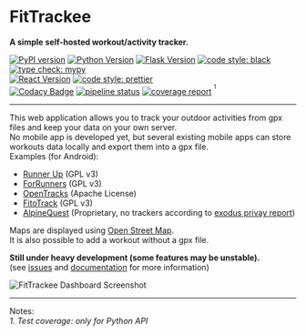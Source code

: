 # FitTrackee
**A simple self-hosted workout/activity tracker.**  

[![PyPI version](https://img.shields.io/pypi/v/fittrackee.svg)](https://pypi.org/project/fittrackee/) 
[![Python Version](https://img.shields.io/badge/python-3.7+-brightgreen.svg)](https://python.org)
[![Flask Version](https://img.shields.io/badge/flask-1.1-brightgreen.svg)](http://flask.pocoo.org/) 
[![code style: black](https://img.shields.io/badge/code%20style-black-black)](https://github.com/psf/black) 
[![type check: mypy](https://img.shields.io/badge/type%20check-mypy-blue)](http://mypy-lang.org/)  
[![React Version](https://img.shields.io/badge/react-17.0-brightgreen.svg)](https://reactjs.org/) 
[![code style: prettier](https://img.shields.io/badge/code_style-prettier-ff69b4.svg)](https://github.com/prettier/prettier)  
[![Codacy Badge](https://api.codacy.com/project/badge/Grade/290a285f22e94132904dc13b4dd19d1d)](https://www.codacy.com/app/SamR1/FitTrackee)
[![pipeline status](https://gitlab.com/SamR1/FitTrackee/badges/master/pipeline.svg)](https://gitlab.com/SamR1/FitTrackee/-/commits/master)
[![coverage report](https://gitlab.com/SamR1/FitTrackee/badges/master/coverage.svg)](https://gitlab.com/SamR1/FitTrackee/-/commits/master) <sup><sup>1</sup></sup>

---

This web application allows you to track your outdoor activities from gpx files and keep your data on your own server.  
No mobile app is developed yet, but several existing mobile apps can store workouts data locally and export them into a gpx file.  
Examples (for Android):  
* [Runner Up](https://github.com/jonasoreland/runnerup) (GPL v3)  
* [ForRunners](https://gitlab.com/brvier/ForRunners) (GPL v3)  
* [OpenTracks](https://github.com/OpenTracksApp/OpenTracks) (Apache License)  
* [FitoTrack](https://codeberg.org/jannis/FitoTrack) (GPL v3)  
* [AlpineQuest](https://www.alpinequest.net/) (Proprietary, no trackers according to [exodus privay report](https://reports.exodus-privacy.eu.org/en/reports/search/psyberia.alpinequest.free/))  

Maps are displayed using [Open Street Map](https://www.openstreetmap.org).  
It is also possible to add a workout without a gpx file.

**Still under heavy development (some features may be unstable).**  
(see [issues](https://github.com/SamR1/FitTrackee/issues) and [documentation](https://samr1.github.io/FitTrackee) for more information)  

![FitTrackee Dashboard Screenshot](https://samr1.github.io/FitTrackee/_images/fittrackee_screenshot-01.png)

---

Notes:  
_1. Test coverage: only for Python API_
